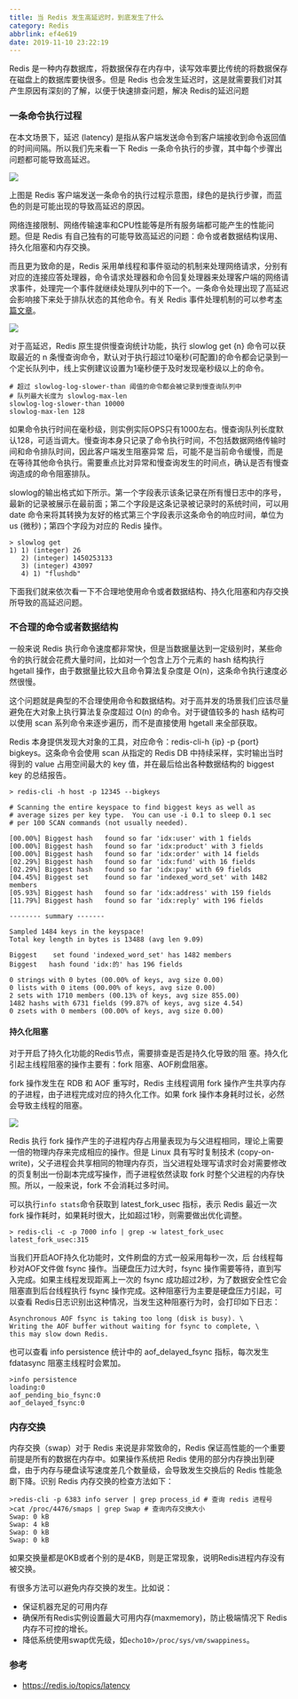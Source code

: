 ```yaml
---
title: 当 Redis 发生高延迟时，到底发生了什么
category: Redis
abbrlink: ef4e619
date: 2019-11-10 23:22:19
---
```

Redis 是一种内存数据库，将数据保存在内存中，读写效率要比传统的将数据保存在磁盘上的数据库要快很多。但是 Redis 也会发生延迟时，这是就需要我们对其产生原因有深刻的了解，以便于快速排查问题，解决 Redis的延迟问题


### 一条命令执行过程

在本文场景下，延迟 (latency) 是指从客户端发送命令到客户端接收到命令返回值的时间间隔。所以我们先来看一下 Redis 一条命令执行的步骤，其中每个步骤出问题都可能导致高延迟。

![](/images/19_1112/image1.webp)

上图是 Redis 客户端发送一条命令的执行过程示意图，绿色的是执行步骤，而蓝色的则是可能出现的导致高延迟的原因。

网络连接限制、网络传输速率和CPU性能等是所有服务端都可能产生的性能问题。但是 Redis 有自己独有的可能导致高延迟的问题：命令或者数据结构误用、持久化阻塞和内存交换。

而且更为致命的是，Redis 采用单线程和事件驱动的机制来处理网络请求，分别有对应的连接应答处理器，命令请求处理器和命令回复处理器来处理客户端的网络请求事件，处理完一个事件就继续处理队列中的下一个。一条命令处理出现了高延迟会影响接下来处于排队状态的其他命令。有关 Redis 事件处理机制的可以参考[本篇文章](http://remcarpediem.net/article/1aa2da89/)。

![](/images/19_1112/image2.webp)


对于高延迟，Redis 原生提供慢查询统计功能，执行 slowlog get {n} 命令可以获取最近的 n 条慢查询命令，默认对于执行超过10毫秒(可配置)的命令都会记录到一个定长队列中，线上实例建议设置为1毫秒便于及时发现毫秒级以上的命令。
```
# 超过 slowlog-log-slower-than 阈值的命令都会被记录到慢查询队列中
# 队列最大长度为 slowlog-max-len
slowlog-log-slower-than 10000
slowlog-max-len 128
```

如果命令执行时间在毫秒级，则实例实际OPS只有1000左右。慢查询队列长度默认128，可适当调大。慢查询本身只记录了命令执行时间，不包括数据网络传输时间和命令排队时间，因此客户端发生阻塞异常 后，可能不是当前命令缓慢，而是在等待其他命令执行。需要重点比对异常和慢查询发生的时间点，确认是否有慢查询造成的命令阻塞排队。

slowlog的输出格式如下所示。第一个字段表示该条记录在所有慢日志中的序号，最新的记录被展示在最前面；第二个字段是这条记录被记录时的系统时间，可以用 date 命令来将其转换为友好的格式第三个字段表示这条命令的响应时间，单位为 us (微秒)；第四个字段为对应的 Redis 操作。
```
> slowlog get
1) 1) (integer) 26
   2) (integer) 1450253133
   3) (integer) 43097
   4) 1) "flushdb"
```

下面我们就来依次看一下不合理地使用命令或者数据结构、持久化阻塞和内存交换所导致的高延迟问题。

### 不合理的命令或者数据结构

一般来说 Redis 执行命令速度都非常快，但是当数据量达到一定级别时，某些命令的执行就会花费大量时间，比如对一个包含上万个元素的 hash 结构执行 hgetall 操作，由于数据量比较大且命令算法复杂度是 O(n)，这条命令执行速度必然很慢。

这个问题就是典型的不合理使用命令和数据结构。对于高并发的场景我们应该尽量避免在大对象上执行算法复杂度超过 O(n) 的命令。对于键值较多的 hash 结构可以使用 scan 系列命令来逐步遍历，而不是直接使用 hgetall 来全部获取。

Redis 本身提供发现大对象的工具，对应命令：redis-cli-h {ip} -p {port} bigkeys。这条命令会使用 scan 从指定的 Redis DB 中持续采样，实时输出当时得到的 value 占用空间最大的 key 值，并在最后给出各种数据结构的 biggest key 的总结报告。

```
> redis-cli -h host -p 12345 --bigkeys

# Scanning the entire keyspace to find biggest keys as well as
# average sizes per key type.  You can use -i 0.1 to sleep 0.1 sec
# per 100 SCAN commands (not usually needed).

[00.00%] Biggest hash   found so far 'idx:user' with 1 fields
[00.00%] Biggest hash   found so far 'idx:product' with 3 fields
[00.00%] Biggest hash   found so far 'idx:order' with 14 fields
[02.29%] Biggest hash   found so far 'idx:fund' with 16 fields
[02.29%] Biggest hash   found so far 'idx:pay' with 69 fields
[04.45%] Biggest set    found so far 'indexed_word_set' with 1482 members
[05.93%] Biggest hash   found so far 'idx:address' with 159 fields
[11.79%] Biggest hash   found so far 'idx:reply' with 196 fields

-------- summary -------

Sampled 1484 keys in the keyspace!
Total key length in bytes is 13488 (avg len 9.09)

Biggest    set found 'indexed_word_set' has 1482 members
Biggest   hash found 'idx:的' has 196 fields

0 strings with 0 bytes (00.00% of keys, avg size 0.00)
0 lists with 0 items (00.00% of keys, avg size 0.00)
2 sets with 1710 members (00.13% of keys, avg size 855.00)
1482 hashs with 6731 fields (99.87% of keys, avg size 4.54)
0 zsets with 0 members (00.00% of keys, avg size 0.00)
```

#### 持久化阻塞

对于开启了持久化功能的Redis节点，需要排查是否是持久化导致的阻 塞。持久化引起主线程阻塞的操作主要有：fork 阻塞、AOF刷盘阻塞。

fork 操作发生在 RDB 和 AOF 重写时，Redis 主线程调用 fork 操作产生共享内存的子进程，由子进程完成对应的持久化工作。如果 fork 操作本身耗时过长，必然会导致主线程的阻塞。

![](/images/19_1112/image3.webp)

Redis 执行 fork 操作产生的子进程内存占用量表现为与父进程相同，理论上需要一倍的物理内存来完成相应的操作。但是 Linux 具有写时复制技术 (copy-on-write)，父子进程会共享相同的物理内存页，当父进程处理写请求时会对需要修改的页复制出一份副本完成写操作，而子进程依然读取 fork 时整个父进程的内存快照。所以，一般来说，fork 不会消耗过多时间。


可以执行`info stats`命令获取到 latest_fork_usec 指标，表示 Redis 最近一次 fork 操作耗时，如果耗时很大，比如超过1秒，则需要做出优化调整。

```
> redis-cli -c -p 7000 info | grep -w latest_fork_usec
latest_fork_usec:315
```

当我们开启AOF持久化功能时，文件刷盘的方式一般采用每秒一次，后 台线程每秒对AOF文件做 fsync 操作。当硬盘压力过大时，fsync 操作需要等待，直到写入完成。如果主线程发现距离上一次的 fsync 成功超过2秒，为了数据安全性它会阻塞直到后台线程执行 fsync 操作完成。这种阻塞行为主要是硬盘压力引起，可以查看 Redis日志识别出这种情况，当发生这种阻塞行为时，会打印如下日志：

```
Asynchronous AOF fsync is taking too long (disk is busy). \ 
Writing the AOF buffer without waiting for fsync to complete, \
this may slow down Redis.
```

也可以查看 info persistence 统计中的 aof_delayed_fsync 指标，每次发生 fdatasync 阻塞主线程时会累加。

```
>info persistence
loading:0
aof_pending_bio_fsync:0
aof_delayed_fsync:0
```
### 内存交换

内存交换（swap）对于 Redis 来说是非常致命的，Redis 保证高性能的一个重要前提是所有的数据在内存中。如果操作系统把 Redis 使用的部分内存换出到硬盘，由于内存与硬盘读写速度差几个数量级，会导致发生交换后的 Redis 性能急剧下降。识别 Redis 内存交换的检查方法如下：

```
>redis-cli -p 6383 info server | grep process_id # 查询 redis 进程号
>cat /proc/4476/smaps | grep Swap # 查询内存交换大小
Swap: 0 kB 
Swap: 4 kB 
Swap: 0 kB 
Swap: 0 kB
```
如果交换量都是0KB或者个别的是4KB，则是正常现象，说明Redis进程内存没有被交换。

有很多方法可以避免内存交换的发生。比如说：
- 保证机器充足的可用内存
- 确保所有Redis实例设置最大可用内存(maxmemory)，防止极端情况下 Redis 内存不可控的增长。
- 降低系统使用swap优先级，如`echo10>/proc/sys/vm/swappiness`。

### 参考
- https://redis.io/topics/latency